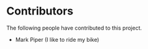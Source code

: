 # Contributors

The following people have contributed to this project.

* Mark Piper (I like to ride my bike)
